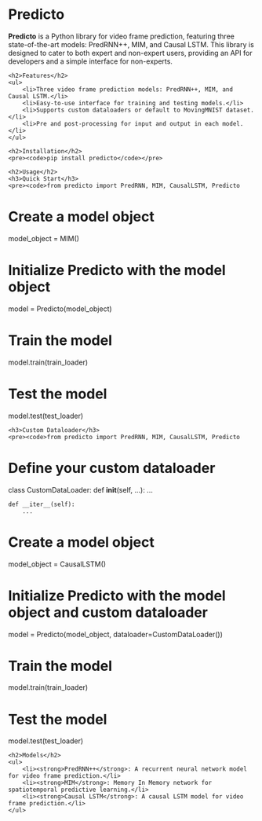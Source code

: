 <!DOCTYPE html>
<html lang="en">
<head>
    <meta charset="UTF-8">
    <meta name="viewport" content="width=device-width, initial-scale=1.0">
    <title>Predicto</title>
</head>
<body>
    <h1>Predicto</h1>
    <p><strong>Predicto</strong> is a Python library for video frame prediction, featuring three state-of-the-art models: PredRNN++, MIM, and Causal LSTM. This library is designed to cater to both expert and non-expert users, providing an API for developers and a simple interface for non-experts.</p>

    <h2>Features</h2>
    <ul>
        <li>Three video frame prediction models: PredRNN++, MIM, and Causal LSTM.</li>
        <li>Easy-to-use interface for training and testing models.</li>
        <li>Supports custom dataloaders or default to MovingMNIST dataset.</li>
        <li>Pre and post-processing for input and output in each model.</li>
    </ul>

    <h2>Installation</h2>
    <pre><code>pip install predicto</code></pre>

    <h2>Usage</h2>
    <h3>Quick Start</h3>
    <pre><code>from predicto import PredRNN, MIM, CausalLSTM, Predicto

# Create a model object
model_object = MIM()

# Initialize Predicto with the model object
model = Predicto(model_object)

# Train the model
model.train(train_loader)

# Test the model
model.test(test_loader)</code></pre>

    <h3>Custom Dataloader</h3>
    <pre><code>from predicto import PredRNN, MIM, CausalLSTM, Predicto

# Define your custom dataloader
class CustomDataLoader:
    def __init__(self, ...):
        ...

    def __iter__(self):
        ...

# Create a model object
model_object = CausalLSTM()

# Initialize Predicto with the model object and custom dataloader
model = Predicto(model_object, dataloader=CustomDataLoader())

# Train the model
model.train(train_loader)

# Test the model
model.test(test_loader)</code></pre>

    <h2>Models</h2>
    <ul>
        <li><strong>PredRNN++</strong>: A recurrent neural network model for video frame prediction.</li>
        <li><strong>MIM</strong>: Memory In Memory network for spatiotemporal predictive learning.</li>
        <li><strong>Causal LSTM</strong>: A causal LSTM model for video frame prediction.</li>
    </ul>

</body>
</html>
